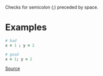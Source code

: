 
Checks for semicolon (;) preceded by space.

# Examples

```ruby
# bad
x = 1 ; y = 2

# good
x = 1; y = 2
```

[Source](http://www.rubydoc.info/gems/rubocop/RuboCop/Cop/Layout/SpaceBeforeSemicolon)